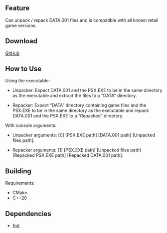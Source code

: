 Feature
-------
Can unpack / repack DATA.001 files and is compatible with all known retail game versions.

Download
--------
[GitHub](https://github.com/Meos4/Jade-Cocoon-Unpacker-Repacker/releases)

How to Use
----------
Using the executable:

* Unpacker: Expect DATA.001 and the PSX.EXE to be in the same directory as the executable and extract the files to a "DATA" directory.

* Repacker: Expect “DATA” directory containing game files and the PSX.EXE to be in the same directory as the executable and repack DATA.001 and the PSX.EXE to a “Repacked” directory.

With console arguments:

* Unpacker arguments: [0] [PSX.EXE path] [DATA.001 path] [Unpacked files path].

* Repacker arguments: [1] [PSX.EXE path] [Unpacked files path] [Repacked PSX.EXE path] [Repacked DATA.001 path].

Building
--------
Requirements:
* CMake
* C++20

Dependencies
-----------
* [fmt](https://github.com/fmtlib/fmt)
